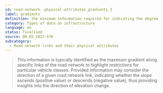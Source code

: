```yaml
---
id: road-network--physical-attributes_gradients_2
label: gradients
definition: the minimum information required for indicating the degree of inclination (or the rate ascent/descent) of a road network’s links.
category: Types of data on infrastructure
language: en
status: finalised
source: DR_EU_2022-670
subcategory:
  - Road network links and their physical attributes
---
```


>This information is typically identified as the maximum gradient along specific links of the road network to highlight restrictions for particular vehicle classes. Provided information may consider the direction of a given road network link, indicating whether the slope ascends (positive value) or descends (negative value), thus providing insights into the direction of elevation change.

